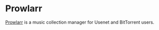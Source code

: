 # Prowlarr

[Prowlarr](https://github.com/Prowlarr/Prowlarr) is a music collection manager for Usenet and BitTorrent users.

